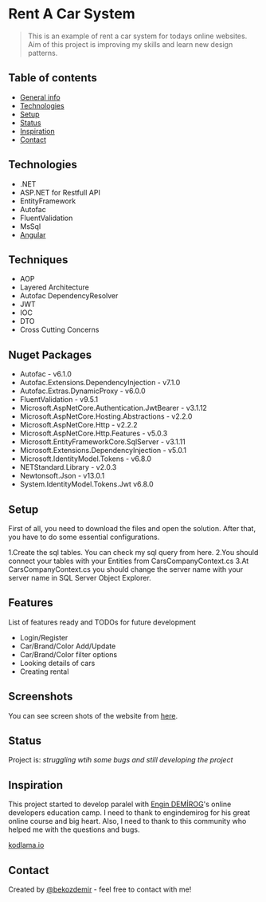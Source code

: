 # Rent A Car System
> This is an example of rent a car system for todays online websites. Aim of this project is improving my skills and learn new design patterns.

## Table of contents
* [General info](#general-info)
* [Technologies](#technologies)
* [Setup](#setup)
* [Status](#status)
* [Inspiration](#inspiration)
* [Contact](#contact)

## Technologies
* .NET
* ASP.NET for Restfull API
* EntityFramework
* Autofac
* FluentValidation
* MsSql
* [Angular](https://github.com/bekozdemir/rentacar-frontend)

## Techniques
* AOP
* Layered Architecture
* Autofac DependencyResolver
* JWT
* IOC
* DTO
* Cross Cutting Concerns

## Nuget Packages
* Autofac - v6.1.0
* Autofac.Extensions.DependencyInjection - v7.1.0
* Autofac.Extras.DynamicProxy - v6.0.0
* FluentValidation - v9.5.1
* Microsoft.AspNetCore.Authentication.JwtBearer - v3.1.12
* Microsoft.AspNetCore.Hosting.Abstractions - v2.2.0
* Microsoft.AspNetCore.Http - v2.2.2
* Microsoft.AspNetCore.Http.Features - v5.0.3
* Microsoft.EntityFrameworkCore.SqlServer - v3.1.11
* Microsoft.Extensions.DependencyInjection - v5.0.1
* Microsoft.IdentityModel.Tokens - v6.8.0
* NETStandard.Library - v2.0.3
* Newtonsoft.Json - v13.0.1
* System.IdentityModel.Tokens.Jwt v6.8.0

## Setup
First of all, you need to download the files and open the solution. After that, you have to do some essential configurations.
> 
 1.Create the sql tables. You can check my sql query from here.
 2.You should connect your tables with your Entities from CarsCompanyContext.cs
 3.At CarsCompanyContext.cs you should change the server name with your server name in SQL Server Object Explorer.


## Features
List of features ready and TODOs for future development
* Login/Register
* Car/Brand/Color Add/Update
* Car/Brand/Color filter options
* Looking details of cars
* Creating rental

## Screenshots
You can see screen shots of the website from [here](https://github.com/bekozdemir/rentacar-frontend/blob/master/README.md).

## Status
Project is: _struggling wtih some bugs and still developing the project_

## Inspiration
This project started to develop paralel with [Engin DEMİROG](https://github.com/engindemirog)'s online developers education camp. I need to thank to engindemirog for his great online course and big heart. Also, I need to thank to this community who helped me with the questions and bugs.

[kodlama.io](https://www.kodlama.io/)

## Contact
Created by [@bekozdemir](https://github.com/bekozdemir/) - feel free to contact with me!
